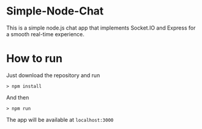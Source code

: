 # Simple-Node-Chat
This is a simple node.js chat app that implements Socket.IO and Express for a smooth real-time experience.

# How to run
Just download the repository and run
```
> npm install
```
And then
```
> npm run
```

The app will be available at ``` localhost:3000 ```
